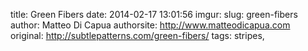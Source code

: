title: Green Fibers
date: 2014-02-17 13:01:56
imgur: 
slug: green-fibers
author: Matteo Di Capua
authorsite: http://www.matteodicapua.com
original: http://subtlepatterns.com/green-fibers/
tags: stripes,
